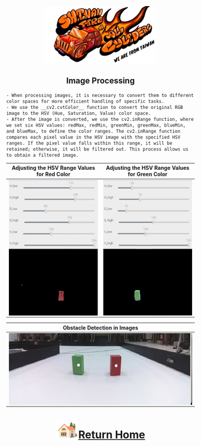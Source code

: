 <div align="center"><img src="../../../other/img/logo.png" width="300" alt=" logo"></div>

## <div align="center">Image Processing</div> 

    - When processing images, it is necessary to convert them to different color spaces for more efficient handling of specific tasks.  
    - We use the __cv2.cvtColor__ function to convert the original RGB image to the HSV (Hue, Saturation, Value) color space.  
    - After the image is converted, we use the cv2.inRange function, where we set six HSV values: redMax, redMin, greenMin, greenMax, blueMin, and blueMax, to define the color ranges. The cv2.inRange function compares each pixel value in the HSV image with the specified HSV ranges. If the pixel value falls within this range, it will be retained; otherwise, it will be filtered out. This process allows us to obtain a filtered image.  

<div align="center">

|Adjusting the HSV Range Values for Red Color|Adjusting the HSV Range Values for Green Color|
|:----:|:----:|
|<img src="./img/red_HSV_value_range.png" width = "350" height = "" alt="red_HSV_value_range" align=center />|<img src="./img/green_HSV_value_range.png" width = "350" height = "" alt="green_HSV_value_range" align=center />|

|Obstacle Detection in Images|
|:----:|
|<img src="./img/Obstacle_detection.png" alt="Obstacle_detection" align=center />|
</div>


# <div align="center">![HOME](../../../other/img/Home.png)[Return Home](../../../)</div>  
